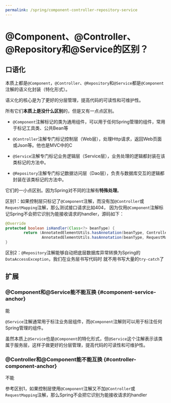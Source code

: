 ```yaml
---
permalink: /spring/component-controller-repository-service
---
```


# @Component、@Controller、@Repository和@Service的区别？

## 口语化

本质上都是`@Component`，`@Controller`、`@Repository`和`@Service`都是`@Component`注解的语义化封装（特化形式）。

语义化的核心是为了更好的分层管理，提高代码的可读性和可维护性。

所有它们**本质上是没什么区别**的，但是又有一点点区别。

- `@Component`注解标记的类为通用组件，可以用于任何Spring管理的组件，常用于标记工具类、公共Bean等

- `@Controller`注解专门标记控制层（Web层），处理Http请求，返回Web页面或Json等。他也是MVC中的C

- `@Service`注解专门标记业务逻辑层（Service层），业务处理的逻辑都封装在该类标记的方法中。

- `@Repository`注解专门标记数据访问层（Dao层），负责与数据库交互的逻辑都封装在该类标记的方法中。


它们的一小点区别。因为Spring对不同的注解有**特殊处理**。

区别1：如果控制层只标记了`@Component`注解，而没有加`@Controller`或`RequestMapping`注解，那么测试接口请求比如404，
因为仅用`@Component`注解标记Spring不会把它识别为能接收请求的handler，源码如下：

```java
@Override
protected boolean isHandler(Class<?> beanType) {
		return (AnnotatedElementUtils.hasAnnotation(beanType, Controller.class) ||
				AnnotatedElementUtils.hasAnnotation(beanType, RequestMapping.class));
}
```

区别2：`@Repository`注解能够自动把底层数据库异常转换为Spring的`DataAccessException`，我们在业务层书写代码时
就不用书写大量的`try-catch`了

## 扩展

### @Component和@Service能不能互换 {#component-service-anchor}

能

`@Service`注解通常用于标注业务层组件，而`@Component`注解则可以用于标注任何Spring管理的组件。

虽然本质上`@Service`也是`@Component`的特化形式，但`@Service`这个注解表示该类属于服务层，这样子做更好的分层管理，提高代码的可读性和可维护性。

### @Controller和@Component能不能互换 {#controller-component-anchor}

不能

参考区别1，如果控制层使用`@Component`注解又不加`@Controller`或`RequestMapping`注解，那么Spring不会把它识别为能接收请求的handler
